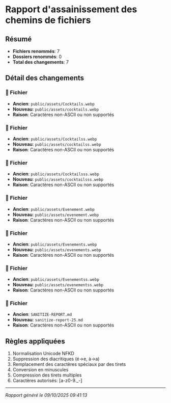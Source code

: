 # Rapport d'assainissement des chemins de fichiers

## Résumé
- **Fichiers renommés**: 7
- **Dossiers renommés**: 0
- **Total des changements**: 7

## Détail des changements

### 📄 Fichier
- **Ancien**: `public/assets/Cocktails.webp`
- **Nouveau**: `public/assets/cocktails.webp`
- **Raison**: Caractères non-ASCII ou non supportés

### 📄 Fichier
- **Ancien**: `public/assets/Cocktailss.webp`
- **Nouveau**: `public/assets/cocktailss.webp`
- **Raison**: Caractères non-ASCII ou non supportés

### 📄 Fichier
- **Ancien**: `public/assets/Cocktailsss.webp`
- **Nouveau**: `public/assets/cocktailsss.webp`
- **Raison**: Caractères non-ASCII ou non supportés

### 📄 Fichier
- **Ancien**: `public/assets/Evenement.webp`
- **Nouveau**: `public/assets/evenement.webp`
- **Raison**: Caractères non-ASCII ou non supportés

### 📄 Fichier
- **Ancien**: `public/assets/Evenements.webp`
- **Nouveau**: `public/assets/evenements.webp`
- **Raison**: Caractères non-ASCII ou non supportés

### 📄 Fichier
- **Ancien**: `public/assets/Evenementss.webp`
- **Nouveau**: `public/assets/evenementss.webp`
- **Raison**: Caractères non-ASCII ou non supportés

### 📄 Fichier
- **Ancien**: `SANITIZE-REPORT.md`
- **Nouveau**: `sanitize-report-25.md`
- **Raison**: Caractères non-ASCII ou non supportés



## Règles appliquées
1. Normalisation Unicode NFKD
2. Suppression des diacritiques (é→e, à→a)
3. Remplacement des caractères spéciaux par des tirets
4. Conversion en minuscules
5. Compression des tirets multiples
6. Caractères autorisés: [a-z0-9._-]

---
*Rapport généré le 09/10/2025 09:41:13*
